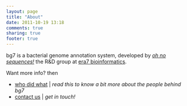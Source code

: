 ```yaml
---
layout: page
title: "About"
date: 2011-10-19 13:18
comments: true
sharing: true
footer: true
---
```


bg7 is a bacterial genome annotation system, developed by [_oh no sequences!_](http://ohnosequences.com) the R&D group at [era7 bioinformatics](http://era7bioinformatics.com). 

Want more info? then

* [who did what](who-did-what) | _read this to know a bit more about the people behind bg7_
* [contact us](contact) | _get in touch!_
 

